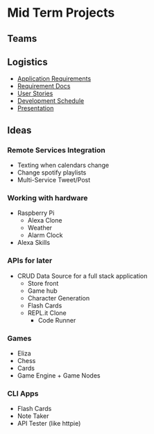 # Mid Term Projects

## Teams

## Logistics

- [Application Requirements](./requirements.md)
- [Requirement Docs](../software-requirements.md)
- [User Stories](../user-stories.md)
- [Development Schedule](./schedule.md)
- [Presentation](https://docs.google.com/presentation/d/1jmnVceamFG8mUcP_7zaE06Ai_Jpv2nw6Io5my9m9-i0/edit#slide=id.g2accd1c413_3_31)

## Ideas

### Remote Services Integration

- Texting when calendars change
- Change spotify playlists
- Multi-Service Tweet/Post

### Working with hardware

- Raspberry Pi
  - Alexa Clone
  - Weather
  - Alarm Clock
- Alexa Skills

### APIs for later

- CRUD Data Source for a full stack application
  - Store front
  - Game hub
  - Character Generation
  - Flash Cards
  - REPL.it Clone
    - Code Runner

### Games

- Eliza
- Chess
- Cards
- Game Engine + Game Nodes

### CLI Apps

- Flash Cards
- Note Taker
- API Tester (like httpie)
